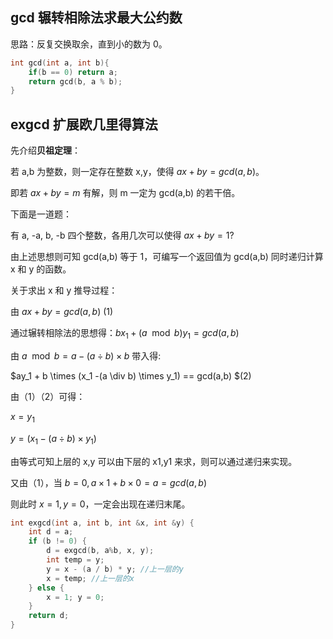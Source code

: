 ## gcd 辗转相除法求最大公约数

思路：反复交换取余，直到小的数为 0。

```cpp
int gcd(int a, int b){
	if(b == 0) return a;
	return gcd(b, a % b);
}
```

## exgcd 扩展欧几里得算法

先介绍**贝祖定理**：

若 a,b 为整数，则一定存在整数 x,y，使得 $ax + by = gcd(a,b)$。

即若 $ax + by = m$ 有解，则 m 一定为 gcd(a,b) 的若干倍。

下面是一道题：

有 a, -a, b, -b 四个整数，各用几次可以使得 $ax + by = 1$?

由上述思想则可知 gcd(a,b) 等于 1，可编写一个返回值为 gcd(a,b) 同时递归计算 x 和 y 的函数。

关于求出 x 和 y 推导过程：

由 $ax + by = gcd(a,b)$ (1)

通过辗转相除法的思想得：$bx_1 + (a \mod b) y_1 = gcd(a,b)$

由 $a \mod b = a - (a \div b) \times b$ 带入得:

$ay_1 + b \times (x_1 -(a \div b) \times y_1) == gcd(a,b) $(2)

由（1）（2）可得：

$x = y_1$

$y = (x_1 - (a \div b) \times y_1)$

由等式可知上层的 x,y 可以由下层的 x1,y1 来求，则可以通过递归来实现。

又由（1），当 $b = 0, a \times 1 + b \times 0 = a = gcd(a,b)$

则此时 $x = 1, y = 0$，一定会出现在递归末尾。

```cpp
int exgcd(int a, int b, int &x, int &y) {
	int d = a;
	if (b != 0) {
		d = exgcd(b, a%b, x, y);
		int temp = y;
		y = x - (a / b) * y; //上一层的y
		x = temp; //上一层的x
	} else {
		x = 1; y = 0;
	}
	return d;
}
```
